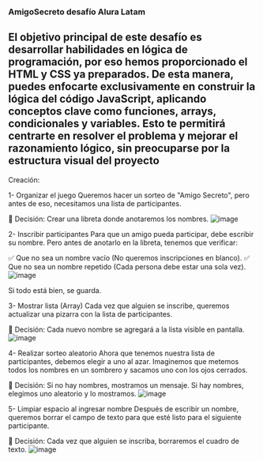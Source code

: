 ### AmigoSecreto desafío Alura Latam
El objetivo principal de este desafío es desarrollar habilidades en lógica de programación, por eso hemos proporcionado el HTML y CSS ya preparados. De esta manera, puedes enfocarte exclusivamente en construir la lógica del código JavaScript, aplicando conceptos clave como funciones, arrays, condicionales y variables. Esto te permitirá centrarte en resolver el problema y mejorar el razonamiento lógico, sin preocuparse por la estructura visual del proyecto
----------------------------------------------------------------------------------------------------
Creación:

1- Organizar el juego
Queremos hacer un sorteo de "Amigo Secreto", pero antes de eso, necesitamos una lista de participantes.

📌 Decisión: Crear una libreta donde anotaremos los nombres.
![image](https://github.com/user-attachments/assets/6915bc93-71bc-4f81-8c19-e28cb2ce4378)

2- Inscribir participantes
Para que un amigo pueda participar, debe escribir su nombre.
Pero antes de anotarlo en la libreta, tenemos que verificar:

✅ Que no sea un nombre vacío (No queremos inscripciones en blanco).
✅ Que no sea un nombre repetido (Cada persona debe estar una sola vez).
![image](https://github.com/user-attachments/assets/c9bddf40-a8ed-42ad-a584-20385280dfdf)

Si todo está bien, se guarda.

3- Mostrar lista (Array)
Cada vez que alguien se inscribe, queremos actualizar una pizarra con la lista de participantes.

📌 Decisión:
Cada nuevo nombre se agregará a la lista visible en pantalla.
![image](https://github.com/user-attachments/assets/a9a4d241-9cc3-4761-a6f3-0e6f78bd0d66)

4- Realizar sorteo aleatorio
Ahora que tenemos nuestra lista de participantes, debemos elegir a uno al azar.
Imaginemos que metemos todos los nombres en un sombrero y sacamos uno con los ojos cerrados.

📌 Decisión:
Si no hay nombres, mostramos un mensaje.
Si hay nombres, elegimos uno aleatorio y lo mostramos.
![image](https://github.com/user-attachments/assets/15f62acb-1383-43de-8056-19c97e148513)

5- Limpiar espacio al ingresar nombre
Después de escribir un nombre, queremos borrar el campo de texto para que esté listo para el siguiente participante.

📌 Decisión:
Cada vez que alguien se inscriba, borraremos el cuadro de texto.
![image](https://github.com/user-attachments/assets/38c1cccb-f173-4dfc-bb2f-cde4168573e7)




